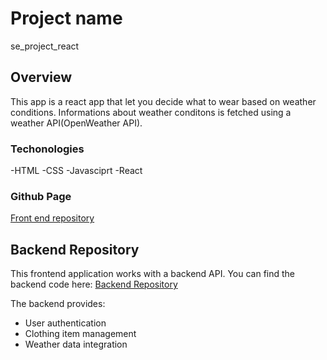 # Project name
se_project_react

## Overview

This app is a react app that let you decide what to wear based on weather conditions. Informations about weather conditons is fetched using a weather API(OpenWeather API). 

### Techonologies
-HTML
-CSS
-Javasciprt
-React

### Github Page
[Front end repository](https://github.com/seydou31/se_project_react)

## Backend Repository

This frontend application works with a backend API. You can find the backend code here:
[Backend Repository](https://github.com/seydou31/se_project_express)

The backend provides:
- User authentication
- Clothing item management
- Weather data integration

